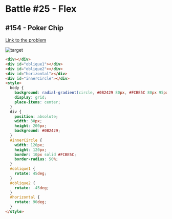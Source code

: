 # Battle #25 - Flex

## #154 - Poker Chip

[Link to the problem](https://cssbattle.dev/play/154)

![target](https://cssbattle.dev/targets/154.png)


```html
<div></div>
<div id="oblique1"></div>
<div id="oblique2"></div>
<div id="horizontal"></div>
<div id="innerCircle"></div>
<style>
  body {
    background: radial-gradient(circle, #0B2429 80px, #FCBE5C 80px 95px, #0B2429 95px 105px, #998235 100px);
    display: grid;
    place-items: center;
  }
  div {
    position: absolute;
    width: 30px;
    height: 200px;
    background: #0B2429;
  }
  #innerCircle {
    width: 120px;
    height: 120px;
    border: 10px solid #FCBE5C;
    border-radius: 50%;
  }
  #oblique1 {
    rotate: 45deg;
  }
  #oblique2 {
    rotate: -45deg;
  }
  #horizontal {
    rotate: 90deg;
  }
</style>
```


